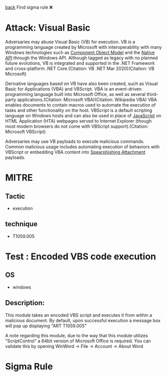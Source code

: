
[back](../index.md)
Find sigma rule :x: 

# Attack: Visual Basic 

Adversaries may abuse Visual Basic (VB) for execution. VB is a programming language created by Microsoft with interoperability with many Windows technologies such as [Component Object Model](https://attack.mitre.org/techniques/T1559/001) and the [Native API](https://attack.mitre.org/techniques/T1106) through the Windows API. Although tagged as legacy with no planned future evolutions, VB is integrated and supported in the .NET Framework and cross-platform .NET Core.(Citation: VB .NET Mar 2020)(Citation: VB Microsoft)

Derivative languages based on VB have also been created, such as Visual Basic for Applications (VBA) and VBScript. VBA is an event-driven programming language built into Microsoft Office, as well as several third-party applications.(Citation: Microsoft VBA)(Citation: Wikipedia VBA) VBA enables documents to contain macros used to automate the execution of tasks and other functionality on the host. VBScript is a default scripting language on Windows hosts and can also be used in place of [JavaScript](https://attack.mitre.org/techniques/T1059/007) on HTML Application (HTA) webpages served to Internet Explorer (though most modern browsers do not come with VBScript support).(Citation: Microsoft VBScript)

Adversaries may use VB payloads to execute malicious commands. Common malicious usage includes automating execution of behaviors with VBScript or embedding VBA content into [Spearphishing Attachment](https://attack.mitre.org/techniques/T1566/001) payloads.

# MITRE
## Tactic
  - execution


## technique
  - T1059.005


# Test : Encoded VBS code execution
## OS
  - windows


## Description:
This module takes an encoded VBS script and executes it from within a malicious document. By default, upon successful execution
a message box will pop up displaying "ART T1059.005"

A note regarding this module, due to the way that this module utilizes "ScriptControl" a 64bit version of Microsoft Office is required.
You can validate this by opening WinWord -> File -> Account -> About Word


# Sigma Rule


